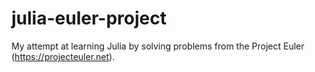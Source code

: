 # julia-euler-project
My attempt at learning Julia by solving problems from the Project Euler (https://projecteuler.net).
